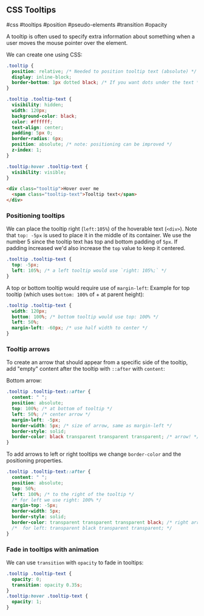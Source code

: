 ## CSS Tooltips
#css #tooltips #position #pseudo-elements #transition #opacity

A tooltip is often used to specify extra information about something when
a user moves the mouse pointer over the element.

We can create one using CSS:
```css
.tooltip {
  position: relative; /* Needed to position tooltip text (absolute) */
  display: inline-block;
  border-bottom: 1px dotted black; /* If you want dots under the text */
}

.tooltip .tooltip-text {
  visibility: hidden;
  width: 120px;
  background-color: black;
  color: #ffffff;
  text-align: center;
  padding: 5px 0;
  border-radius: 6px;
  position: absolute; /* note: positioning can be improved */
  z-index: 1;
}

.tooltip:hover .tooltip-text {
  visibility: visible;
}
```
```html
<div class="tooltip">Hover over me
  <span class="tooltip-text">Tooltip text</span>
</div>
```

### Positioning tooltips

We can place the tooltip right (`left:105%`) of the hoverable text (`<div>`).
Note that `top: -5px` is used to place it in the middle of its container.
We use the number 5 since the tooltip text has top and bottom padding of `5px`.
If padding increased we'd also increase the `top` value to keep it centered.
```css
.tooltip .tooltip-text {
  top: -5px;
  left: 105%; /* a left tooltip would use `right: 105%;` */
}
```

A top or bottom tooltip would require use of `margin-left`:
Example for top tooltip (which uses `bottom: 100%` of + at parent height):
```css
.tooltip .tooltip-text {
  width: 120px;
  bottom: 100%; /* bottom tooltip would use top: 100% */
  left: 50%;
  margin-left: -60px; /* use half width to center */
}
```

### Tooltip arrows

To create an arrow that should appear from a specific side of the tooltip,
add "empty" content after the tooltip with `::after` with `content`:

Bottom arrow:
```css
.tooltip .tooltip-text::after {
  content: " ";
  position: absolute;
  top: 100%; /* at bottom of tooltip */
  left: 50%; /* center arrow */
  margin-left: -5px;
  border-width: 5px; /* size of arrow, same as margin-left */
  border-style: solid;
  border-color: black transparent transparent transparent; /* arrow! */
}
```

To add arrows to left or right tooltips we change `border-color` and the
positioning properties.
```css
.tooltip .tooltip-text::after {
  content: " ";
  position: absolute;
  top: 50%;
  left: 100%; /* to the right of the tooltip */
  /* for left we use right: 100% */
  margin-top: -5px;
  border-width: 5px;
  border-style: solid;
  border-color: transparent transparent transparent black; /* right arrow */
  /*  for left: transparent black transparent transparent; */
}
```

### Fade in tooltips with animation

We can use `transition` with `opacity` to fade in tooltips:
```css
.tooltip .tooltip-text {
  opacity: 0;
  transition: opacity 0.35s;
}
.tooltip:hover .tooltip-text {
  opacity: 1;
}
```
